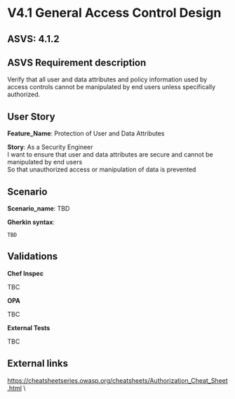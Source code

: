 # V4.1 General Access Control Design

## ASVS: 4.1.2

## ASVS Requirement description

Verify that all user and data attributes and policy information used by access
controls cannot be manipulated by end users unless specifically authorized.

## User Story

**Feature_Name**: Protection of User and Data Attributes

**Story**:
As a Security Engineer\
I want to ensure that user and data attributes are secure and cannot be manipulated by end users\
So that unauthorized access or manipulation of data is prevented

## Scenario

**Scenario_name**: TBD

**Gherkin syntax**:

```gherkin
TBD
```

## Validations

**Chef Inspec**

TBC

**OPA**

TBC

**External Tests**

TBC

## External links

<https://cheatsheetseries.owasp.org/cheatsheets/Authorization_Cheat_Sheet.html> \
